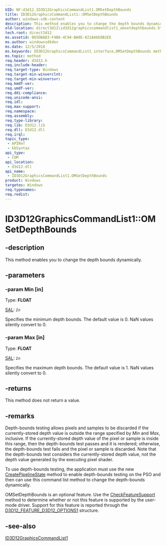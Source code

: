 ```yaml
---
UID: NF:d3d12.ID3D12GraphicsCommandList1.OMSetDepthBounds
title: ID3D12GraphicsCommandList1::OMSetDepthBounds
author: windows-sdk-content
description: This method enables you to change the depth bounds dynamically.
old-location: direct3d12\id3d12graphicscommandlist1_omsetdepthbounds.htm
tech.root: direct3d12
ms.assetid: 065DBAD3-F4B6-4C94-BA0E-821A46E0B2EE
ms.author: windowssdkdev
ms.date: 12/5/2018
ms.keywords: ID3D12GraphicsCommandList1 interface,OMSetDepthBounds method, ID3D12GraphicsCommandList1.OMSetDepthBounds, ID3D12GraphicsCommandList1::OMSetDepthBounds, OMSetDepthBounds, OMSetDepthBounds method, OMSetDepthBounds method,ID3D12GraphicsCommandList1 interface, d3d12/ID3D12GraphicsCommandList1::OMSetDepthBounds, direct3d12.id3d12graphicscommandlist1_omsetdepthbounds
ms.topic: method
req.header: d3d12.h
req.include-header: 
req.target-type: Windows
req.target-min-winverclnt: 
req.target-min-winversvr: 
req.kmdf-ver: 
req.umdf-ver: 
req.ddi-compliance: 
req.unicode-ansi: 
req.idl: 
req.max-support: 
req.namespace: 
req.assembly: 
req.type-library: 
req.lib: D3d12.lib
req.dll: D3d12.dll
req.irql: 
topic_type:
 - APIRef
 - kbSyntax
api_type:
 - COM
api_location:
 - d3d12.dll
api_name:
 - ID3D12GraphicsCommandList1.OMSetDepthBounds
product: Windows
targetos: Windows
req.typenames: 
req.redist: 
---
```


# ID3D12GraphicsCommandList1::OMSetDepthBounds


## -description


This method enables you to change the depth bounds dynamically.


## -parameters




### -param Min [in]

Type: <b>FLOAT</b>

<a href="https://msdn.microsoft.com/en-us/library/hh916382.aspx">SAL</a>: <code>_In_</code>

Specifies the minimum depth bounds. The default value is 0. NaN values silently convert to 0.


### -param Max [in]

Type: <b>FLOAT</b>

<a href="https://msdn.microsoft.com/en-us/library/hh916382.aspx">SAL</a>: <code>_In_</code>

Specifies the maximum depth bounds. The default value is 1. NaN values silently convert to 0.


## -returns



This method does not return a value.




## -remarks



Depth-bounds testing allows pixels and samples to be discarded if the currently-stored depth value is outside the range specified by <i>Min</i> and <i>Max</i>, inclusive. If the currently-stored depth value of the pixel or sample is inside this range, then the depth-bounds test passes and it is rendered; otherwise, the depth-bounds test fails and the pixel or sample is discarded. Note that the depth-bounds test considers the currently-stored depth value, not the depth value generated by the executing pixel shader.

To use depth-bounds testing, the application must use the new <a href="https://msdn.microsoft.com/90557451-CB7A-4F05-8BDB-B611FE034CBB">CreatePipelineState</a> method to enable depth-bounds testing on the PSO and then can use this command list method to change the depth-bounds dynamically.

OMSetDepthBounds is an optional feature. Use the <a href="https://msdn.microsoft.com/2E986E37-30C7-45FE-BC8B-A6DD5670938F">CheckFeatureSupport</a> method to determine whether or not this feature is supported by the user-mode driver. Support for this feature is reported through the <a href="direct3d12.d3d12_feature_d3d12_options1">D3D12_FEATURE_D3D12_OPTIONS1</a> structure.




## -see-also




<a href="https://msdn.microsoft.com/E156C26B-0E51-4F43-9AB2-373E4C67A496">ID3D12GraphicsCommandList1</a>
 

 


